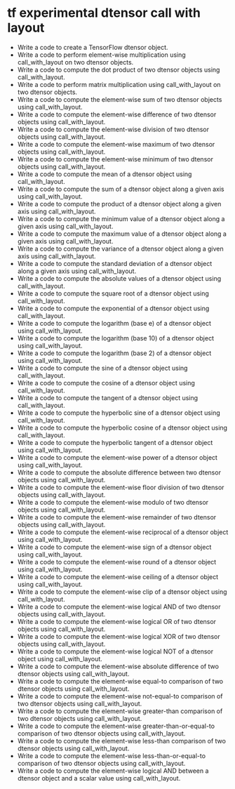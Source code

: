 # tf experimental dtensor call with layout

- Write a code to create a TensorFlow dtensor object.
- Write a code to perform element-wise multiplication using call_with_layout on two dtensor objects.
- Write a code to compute the dot product of two dtensor objects using call_with_layout.
- Write a code to perform matrix multiplication using call_with_layout on two dtensor objects.
- Write a code to compute the element-wise sum of two dtensor objects using call_with_layout.
- Write a code to compute the element-wise difference of two dtensor objects using call_with_layout.
- Write a code to compute the element-wise division of two dtensor objects using call_with_layout.
- Write a code to compute the element-wise maximum of two dtensor objects using call_with_layout.
- Write a code to compute the element-wise minimum of two dtensor objects using call_with_layout.
- Write a code to compute the mean of a dtensor object using call_with_layout.
- Write a code to compute the sum of a dtensor object along a given axis using call_with_layout.
- Write a code to compute the product of a dtensor object along a given axis using call_with_layout.
- Write a code to compute the minimum value of a dtensor object along a given axis using call_with_layout.
- Write a code to compute the maximum value of a dtensor object along a given axis using call_with_layout.
- Write a code to compute the variance of a dtensor object along a given axis using call_with_layout.
- Write a code to compute the standard deviation of a dtensor object along a given axis using call_with_layout.
- Write a code to compute the absolute values of a dtensor object using call_with_layout.
- Write a code to compute the square root of a dtensor object using call_with_layout.
- Write a code to compute the exponential of a dtensor object using call_with_layout.
- Write a code to compute the logarithm (base e) of a dtensor object using call_with_layout.
- Write a code to compute the logarithm (base 10) of a dtensor object using call_with_layout.
- Write a code to compute the logarithm (base 2) of a dtensor object using call_with_layout.
- Write a code to compute the sine of a dtensor object using call_with_layout.
- Write a code to compute the cosine of a dtensor object using call_with_layout.
- Write a code to compute the tangent of a dtensor object using call_with_layout.
- Write a code to compute the hyperbolic sine of a dtensor object using call_with_layout.
- Write a code to compute the hyperbolic cosine of a dtensor object using call_with_layout.
- Write a code to compute the hyperbolic tangent of a dtensor object using call_with_layout.
- Write a code to compute the element-wise power of a dtensor object using call_with_layout.
- Write a code to compute the absolute difference between two dtensor objects using call_with_layout.
- Write a code to compute the element-wise floor division of two dtensor objects using call_with_layout.
- Write a code to compute the element-wise modulo of two dtensor objects using call_with_layout.
- Write a code to compute the element-wise remainder of two dtensor objects using call_with_layout.
- Write a code to compute the element-wise reciprocal of a dtensor object using call_with_layout.
- Write a code to compute the element-wise sign of a dtensor object using call_with_layout.
- Write a code to compute the element-wise round of a dtensor object using call_with_layout.
- Write a code to compute the element-wise ceiling of a dtensor object using call_with_layout.
- Write a code to compute the element-wise clip of a dtensor object using call_with_layout.
- Write a code to compute the element-wise logical AND of two dtensor objects using call_with_layout.
- Write a code to compute the element-wise logical OR of two dtensor objects using call_with_layout.
- Write a code to compute the element-wise logical XOR of two dtensor objects using call_with_layout.
- Write a code to compute the element-wise logical NOT of a dtensor object using call_with_layout.
- Write a code to compute the element-wise absolute difference of two dtensor objects using call_with_layout.
- Write a code to compute the element-wise equal-to comparison of two dtensor objects using call_with_layout.
- Write a code to compute the element-wise not-equal-to comparison of two dtensor objects using call_with_layout.
- Write a code to compute the element-wise greater-than comparison of two dtensor objects using call_with_layout.
- Write a code to compute the element-wise greater-than-or-equal-to comparison of two dtensor objects using call_with_layout.
- Write a code to compute the element-wise less-than comparison of two dtensor objects using call_with_layout.
- Write a code to compute the element-wise less-than-or-equal-to comparison of two dtensor objects using call_with_layout.
- Write a code to compute the element-wise logical AND between a dtensor object and a scalar value using call_with_layout.
